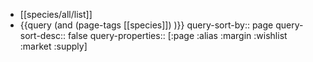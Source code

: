 - [[species/all/list]]
- {{query (and (page-tags [[species]]) )}}
  query-sort-by:: page
  query-sort-desc:: false
  query-properties:: [:page :alias :margin :wishlist :market :supply]